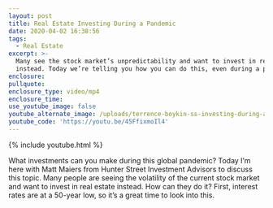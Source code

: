 ```yaml
---
layout: post
title: Real Estate Investing During a Pandemic
date: 2020-04-02 16:38:56
tags:
  - Real Estate
excerpt: >-
  Many see the stock market’s unpredictability and want to invest in real estate
  instead. Today we’re telling you how you can do this, even during a pandemic.
enclosure:
pullquote:
enclosure_type: video/mp4
enclosure_time:
use_youtube_image: false
youtube_alternate_image: /uploads/terrence-boykin-ss-investing-during-a-pandemic-youtube.jpg
youtube_code: 'https://youtu.be/45FfixmoIl4'
---
```


{% include youtube.html %}

What investments can you make during this global pandemic? Today I’m here with Matt Maiers from Hunter Street Investment Advisors to discuss this topic. Many people are seeing the volatility of the current stock market and want to invest in real estate instead. How can they do it? First, interest rates are at a 50-year low, so it’s a great time to look into this.